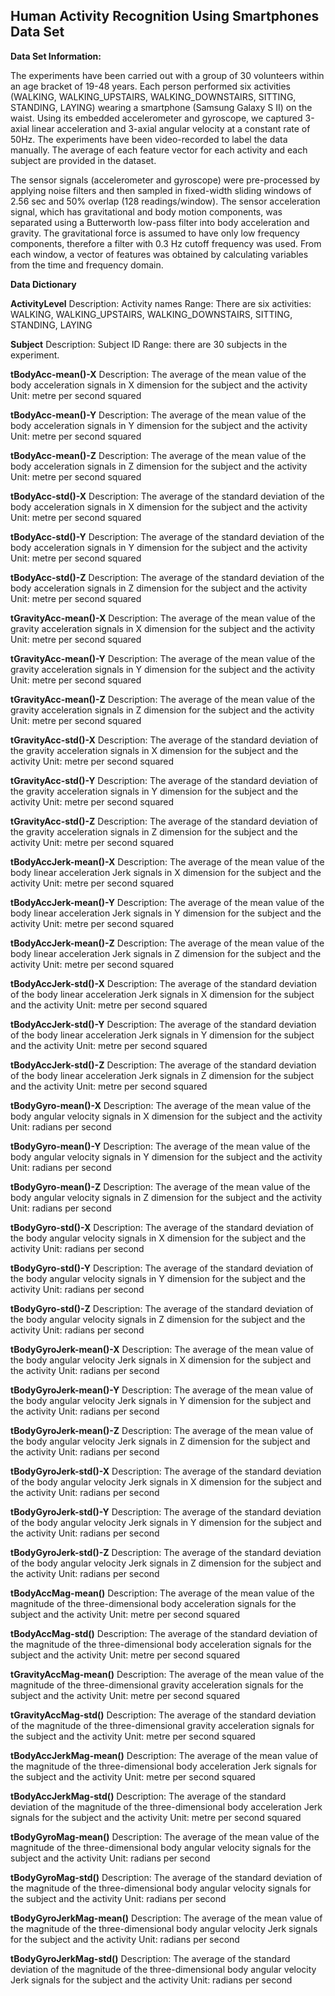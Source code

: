 ## Human Activity Recognition Using Smartphones Data Set

**Data Set Information:**

The experiments have been carried out with a group of 30 volunteers within an age bracket of 19-48 years. Each person performed six activities (WALKING, WALKING_UPSTAIRS, WALKING_DOWNSTAIRS, SITTING, STANDING, LAYING) wearing a smartphone (Samsung Galaxy S II) on the waist. Using its embedded accelerometer and gyroscope, we captured 3-axial linear acceleration and 3-axial angular velocity at a constant rate of 50Hz. The experiments have been video-recorded to label the data manually. The average of each feature vector for each activity and each subject are provided in the dataset.

The sensor signals (accelerometer and gyroscope) were pre-processed by applying noise filters and then sampled in fixed-width sliding windows of 2.56 sec and 50% overlap (128 readings/window). The sensor acceleration signal, which has gravitational and body motion components, was separated using a Butterworth low-pass filter into body acceleration and gravity. The gravitational force is assumed to have only low frequency components, therefore a filter with 0.3 Hz cutoff frequency was used. From each window, a vector of features was obtained by calculating variables from the time and frequency domain. 

**Data Dictionary**

**ActivityLevel** 
Description: Activity names
Range: There are six activities: WALKING, WALKING_UPSTAIRS, WALKING_DOWNSTAIRS, SITTING, STANDING, LAYING

**Subject** 
Description: Subject ID
Range: there are 30 subjects in the experiment.

**tBodyAcc-mean()-X** 
Description: The average of the mean value of the body acceleration signals in X dimension for the subject and the activity
Unit: metre per second squared

**tBodyAcc-mean()-Y**
Description: The average of the mean value of the body acceleration signals in Y dimension for the subject and the activity
Unit: metre per second squared

**tBodyAcc-mean()-Z**
Description: The average of the mean value of the body acceleration signals in Z dimension for the subject and the activity
Unit: metre per second squared

**tBodyAcc-std()-X**
Description: The average of the standard deviation of the body acceleration signals in X dimension for the subject and the activity
Unit: metre per second squared

**tBodyAcc-std()-Y**
Description: The average of the standard deviation of the body acceleration signals in Y dimension for the subject and the activity
Unit: metre per second squared

**tBodyAcc-std()-Z**
Description: The average of the standard deviation of the body acceleration signals in Z dimension for the subject and the activity
Unit: metre per second squared

**tGravityAcc-mean()-X**
Description: The average of the mean value of the gravity acceleration signals in X dimension for the subject and the activity
Unit: metre per second squared

**tGravityAcc-mean()-Y**
Description: The average of the mean value of the gravity acceleration signals in Y dimension for the subject and the activity
Unit: metre per second squared

**tGravityAcc-mean()-Z**
Description: The average of the mean value of the gravity acceleration signals in Z dimension for the subject and the activity
Unit: metre per second squared

**tGravityAcc-std()-X**
Description: The average of the standard deviation of the gravity acceleration signals in X dimension for the subject and the activity
Unit: metre per second squared

**tGravityAcc-std()-Y**
Description: The average of the standard deviation of the gravity acceleration signals in Y dimension for the subject and the activity
Unit: metre per second squared

**tGravityAcc-std()-Z**
Description: The average of the standard deviation of the gravity acceleration signals in Z dimension for the subject and the activity
Unit: metre per second squared

**tBodyAccJerk-mean()-X**
Description: The average of the mean value of the body linear acceleration Jerk signals in X dimension for the subject and the activity
Unit: metre per second squared

**tBodyAccJerk-mean()-Y**
Description: The average of the mean value of the body linear acceleration Jerk signals in Y dimension for the subject and the activity
Unit: metre per second squared

**tBodyAccJerk-mean()-Z**
Description: The average of the mean value of the body linear acceleration Jerk signals in Z dimension for the subject and the activity
Unit: metre per second squared

**tBodyAccJerk-std()-X**
Description: The average of the standard deviation of the body linear acceleration Jerk signals in X dimension for the subject and the activity
Unit: metre per second squared

**tBodyAccJerk-std()-Y**
Description: The average of the standard deviation of the body linear acceleration Jerk signals in Y dimension for the subject and the activity
Unit: metre per second squared

**tBodyAccJerk-std()-Z**
Description: The average of the standard deviation of the body linear acceleration Jerk signals in Z dimension for the subject and the activity
Unit: metre per second squared

**tBodyGyro-mean()-X**
Description: The average of the mean value of the body angular velocity signals in X dimension for the subject and the activity
Unit: radians per second

**tBodyGyro-mean()-Y**
Description: The average of the mean value of the body angular velocity signals in Y dimension for the subject and the activity
Unit: radians per second

**tBodyGyro-mean()-Z**
Description: The average of the mean value of the body angular velocity signals in Z dimension for the subject and the activity
Unit: radians per second

**tBodyGyro-std()-X**
Description: The average of the standard deviation of the body angular velocity signals in X dimension for the subject and the activity
Unit: radians per second

**tBodyGyro-std()-Y**
Description: The average of the standard deviation of the body angular velocity signals in Y dimension for the subject and the activity
Unit: radians per second

**tBodyGyro-std()-Z**
Description: The average of the standard deviation of the body angular velocity signals in Z dimension for the subject and the activity
Unit: radians per second

**tBodyGyroJerk-mean()-X**
Description: The average of the mean value of the body angular velocity Jerk signals in X dimension for the subject and the activity
Unit: radians per second

**tBodyGyroJerk-mean()-Y**
Description: The average of the mean value of the body angular velocity Jerk signals in Y dimension for the subject and the activity
Unit: radians per second

**tBodyGyroJerk-mean()-Z**
Description: The average of the mean value of the body angular velocity Jerk signals in Z dimension for the subject and the activity
Unit: radians per second

**tBodyGyroJerk-std()-X**
Description: The average of the standard deviation of the body angular velocity Jerk signals in X dimension for the subject and the activity
Unit: radians per second

**tBodyGyroJerk-std()-Y**
Description: The average of the standard deviation of the body angular velocity Jerk signals in Y dimension for the subject and the activity
Unit: radians per second

**tBodyGyroJerk-std()-Z**
Description: The average of the standard deviation of the body angular velocity Jerk signals in Z dimension for the subject and the activity
Unit: radians per second

**tBodyAccMag-mean()**
Description: The average of the mean value of the magnitude of the three-dimensional body acceleration signals for the subject and the activity
Unit: metre per second squared

**tBodyAccMag-std()**
Description: The average of the standard deviation of the magnitude of the three-dimensional body acceleration signals for the subject and the activity
Unit: metre per second squared

**tGravityAccMag-mean()**
Description: The average of the mean value of the magnitude of the three-dimensional gravity acceleration signals for the subject and the activity
Unit: metre per second squared

**tGravityAccMag-std()**
Description: The average of the standard deviation of the magnitude of the three-dimensional gravity acceleration signals for the subject and the activity
Unit: metre per second squared

**tBodyAccJerkMag-mean()**
Description: The average of the mean value of the magnitude of the three-dimensional body acceleration Jerk signals for the subject and the activity
Unit: metre per second squared

**tBodyAccJerkMag-std()**
Description: The average of the standard deviation of the magnitude of the three-dimensional body acceleration Jerk signals for the subject and the activity
Unit: metre per second squared

**tBodyGyroMag-mean()**
Description: The average of the mean value of the magnitude of the three-dimensional body angular velocity signals for the subject and the activity
Unit: radians per second

**tBodyGyroMag-std()**
Description: The average of the standard deviation of the magnitude of the three-dimensional body angular velocity signals for the subject and the activity
Unit: radians per second

**tBodyGyroJerkMag-mean()**
Description: The average of the mean value of the magnitude of the three-dimensional body angular velocity Jerk signals for the subject and the activity
Unit: radians per second

**tBodyGyroJerkMag-std()**
Description: The average of the standard deviation of the magnitude of the three-dimensional body angular velocity Jerk signals for the subject and the activity
Unit: radians per second



